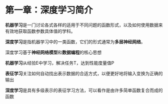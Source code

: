 # 第一章：深度学习简介

**机器学习**是⼀⻔讨论各式各样的适⽤于不同问题的函数形式，以及如何使⽤数据来有效地获取函数参数具体值的学科。

**深度学习**是指机器学习中的⼀类函数，它们的形式通常为**多层神经⽹络**。

深度学习基于**神经网络模型**和**数据编程**的核心思想

**机器学习**从经验E中学习，解决任务T，达到性能度量值P

**表征学习**关注如何⾃动找出表⽰数据的合适⽅式，以便更好地将输⼊变换为正确的输出

**深度学习**是具有多级表⽰的表征学习⽅法，可以看作是由许多简单函数复合而成的函数

